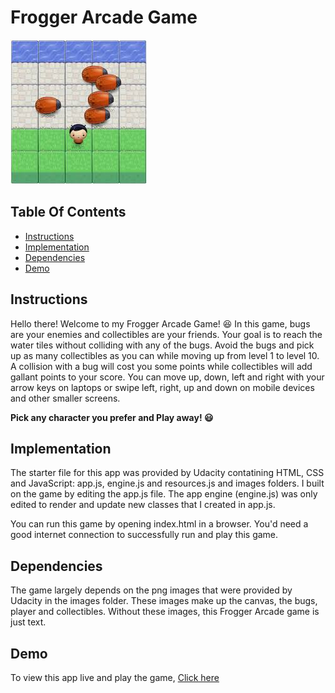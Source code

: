 # Frogger Arcade Game
![Frogger Arcade Game](./images/arcade.jpg)

## Table Of Contents
* [Instructions](#instructions)
* [Implementation](#implementation)
* [Dependencies](#dependencies)
* [Demo](#demo)

## Instructions
Hello there! Welcome to my Frogger Arcade Game! :satisfied: In this game, bugs are your enemies and collectibles are your friends. Your goal is to reach the water tiles without colliding with any of the bugs.  Avoid the bugs and pick up as many collectibles as you can while moving up from level 1 to level 10. A collision with a bug will cost you some points while collectibles will add gallant points to your score. You can move up, down, left and right with your arrow keys on laptops or swipe left, right, up and down on mobile devices and other smaller screens.

**Pick any character you prefer and Play away! :smiley:**

## Implementation
The starter file for this app was provided by Udacity contatining HTML, CSS and JavaScript: app.js, engine.js and resources.js and images folders. I built on the game by editing the app.js file. The app engine (engine.js) was only edited to render and update new classes that I created in app.js.

You can run this game by opening index.html in a browser. You'd need a good internet connection to successfully run and play this game.

## Dependencies
The game largely depends on the png images that were provided by Udacity in the images folder. These images make up the canvas, the bugs, player and collectibles. Without these images, this Frogger Arcade game is just text.

## Demo
To view this app live and play the game, [Click here](https://laludztee.github.io/Frogger-Arcade-Game/)
